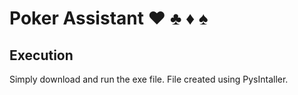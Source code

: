# Poker Assistant  :hearts: :clubs: :diamonds: :spades:

## Execution
Simply download and run the exe file.
File created using PysIntaller.
